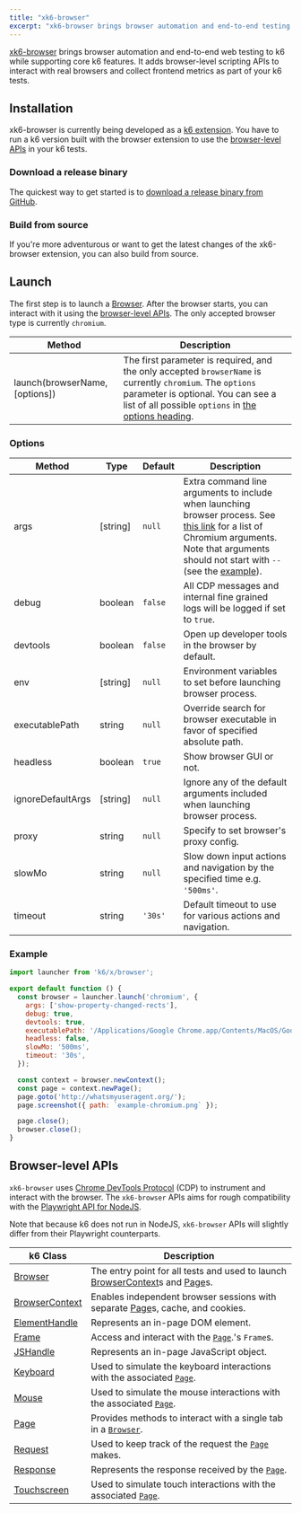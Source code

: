 ```yaml
---
title: "xk6-browser"
excerpt: "xk6-browser brings browser automation and end-to-end testing to k6 while supporting core k6 features. It allows you to interact with real browsers and collect frontend metrics as part of your k6 tests."
---
```


[xk6-browser](https://github.com/grafana/xk6-browser) brings browser automation and end-to-end web testing to k6 while supporting core k6 features. It adds browser-level scripting APIs to interact with real browsers and collect frontend metrics as part of your k6 tests.

## Installation

xk6-browser is currently being developed as a [k6 extension](/extensions). You have to run a k6 version built with the browser extension to use the [browser-level APIs](#browser-level-apis) in your k6 tests.

### Download a release binary

The quickest way to get started is to [download a release binary from GitHub](https://github.com/grafana/xk6-browser/releases).

### Build from source

If you're more adventurous or want to get the latest changes of the xk6-browser extension, you can also build from source. 

<InstallationInstructions extensionUrl="github.com/grafana/xk6-browser"/>

## Launch

The first step is to launch a [Browser](/javascript-api/xk6-browser/browser). After the browser starts, you can interact with it using the [browser-level APIs](#browser-level-apis). The only accepted browser type is currently `chromium`.

| Method                         | Description                                                                                                                                                                                                         |
|--------------------------------|---------------------------------------------------------------------------------------------------------------------------------------------------------------------------------------------------------------------|
| launch(browserName, [options]) | The first parameter is required, and the only accepted `browserName` is currently `chromium`. The `options` parameter is optional. You can see a list of all possible `options` in [the options heading](#options). |

### Options

| Method            | Type     | Default | Description                                                                                                                                                                                                                                                           |
|-------------------|----------|---------|-----------------------------------------------------------------------------------------------------------------------------------------------------------------------------------------------------------------------------------------------------------------------|
| args              | [string] | `null`  | Extra command line arguments to include when launching browser process. See [this link](https://peter.sh/experiments/chromium-command-line-switches/) for a list of Chromium arguments. Note that arguments should not start with `--` (see the [example](#example)). |
| debug             | boolean  | `false` | All CDP messages and internal fine grained logs will be logged if set to `true`.                                                                                                                                                                                      |
| devtools          | boolean  | `false` | Open up developer tools in the browser by default.                                                                                                                                                                                                                    |
| env               | [string] | `null`  | Environment variables to set before launching browser process.                                                                                                                                                                                                        |
| executablePath    | string   | `null`  | Override search for browser executable in favor of specified absolute path.                                                                                                                                                                                           |
| headless          | boolean  | `true`  | Show browser GUI or not.                                                                                                                                                                                                                                              |
| ignoreDefaultArgs | [string] | `null`  | Ignore any of the default arguments included when launching browser process.                                                                                                                                                                                          |
| proxy             | string   | `null`  | Specify to set browser's proxy config.                                                                                                                                                                                                                                |
| slowMo            | string   | `null`  | Slow down input actions and navigation by the specified time e.g. `'500ms'`.                                                                                                                                                                                          |
| timeout           | string   | `'30s'` | Default timeout to use for various actions and navigation.                                                                                                                                                                                                            |

### Example

<CodeGroup labels={[]}>

<!-- eslint-skip -->

```javascript
import launcher from 'k6/x/browser';

export default function () {
  const browser = launcher.launch('chromium', {
    args: ['show-property-changed-rects'],
    debug: true,
    devtools: true,
    executablePath: '/Applications/Google Chrome.app/Contents/MacOS/Google Chrome',
    headless: false,
    slowMo: '500ms',
    timeout: '30s',
  });

  const context = browser.newContext();
  const page = context.newPage();
  page.goto('http://whatsmyuseragent.org/');
  page.screenshot({ path: `example-chromium.png` });

  page.close();
  browser.close();
}
```

</CodeGroup>

## Browser-level APIs

`xk6-browser` uses [Chrome DevTools Protocol](https://chromedevtools.github.io/devtools-protocol/) (CDP) to instrument and interact with the browser. The `xk6-browser` APIs aims for rough compatibility with the [Playwright API for NodeJS](https://playwright.dev/docs/api/class-playwright). 

Note that because k6 does not run in NodeJS, `xk6-browser` APIs will slightly differ from their Playwright counterparts.

| k6 Class                                                                | Description                                                                                                                                                     |
|-------------------------------------------------------------------------|-----------------------------------------------------------------------------------------------------------------------------------------------------------------|
| <BWIPT /> [Browser](/javascript-api/xk6-browser/browser/)               | The entry point for all tests and used to launch [BrowserContext](/javascript-api/xk6-browser/browsercontext/)s and [Page](/javascript-api/xk6-browser/page/)s. |
| <BWIPT /> [BrowserContext](/javascript-api/xk6-browser/browsercontext/) | Enables independent browser sessions with separate [Page](/javascript-api/xk6-browser/page/)s, cache, and cookies.                                              |
| <BWIPT /> [ElementHandle](/javascript-api/xk6-browser/elementhandle/)   | Represents an in-page DOM element.                                                                                                                              |
| <BWIPT /> [Frame](/javascript-api/xk6-browser/frame/)                   | Access and interact with the [`Page`](/javascript-api/xk6-browser/page/).'s `Frame`s.                                                                           |
| [JSHandle](/javascript-api/xk6-browser/jshandle)                        | Represents an in-page JavaScript object.                                                                                                                        |
| [Keyboard](/javascript-api/xk6-browser/keyboard/)                       | Used to simulate the keyboard interactions with the associated [`Page`](/javascript-api/xk6-browser/page/).                                                     |
| [Mouse](/javascript-api/xk6-browser/mouse/)                             | Used to simulate the mouse interactions with the associated [`Page`](/javascript-api/xk6-browser/page/).                                                        |
| <BWIPT /> [Page](/javascript-api/xk6-browser/page/)                     | Provides methods to interact with a single tab in a [`Browser`](/javascript-api/xk6-browser/browser/).                                                          |
| <BWIPT /> [Request](/javascript-api/xk6-browser/request/)               | Used to keep track of the request the [`Page`](/javascript-api/xk6-browser/page/) makes.                                                                        |
| <BWIPT /> [Response](/javascript-api/xk6-browser/response/)             | Represents the response received by the [`Page`](/javascript-api/xk6-browser/page/).                                                                            |
| [Touchscreen](/javascript-api/xk6-browser/touchscreen/)                 | Used to simulate touch interactions with the associated [`Page`](/javascript-api/xk6-browser/page/).                                                            |

